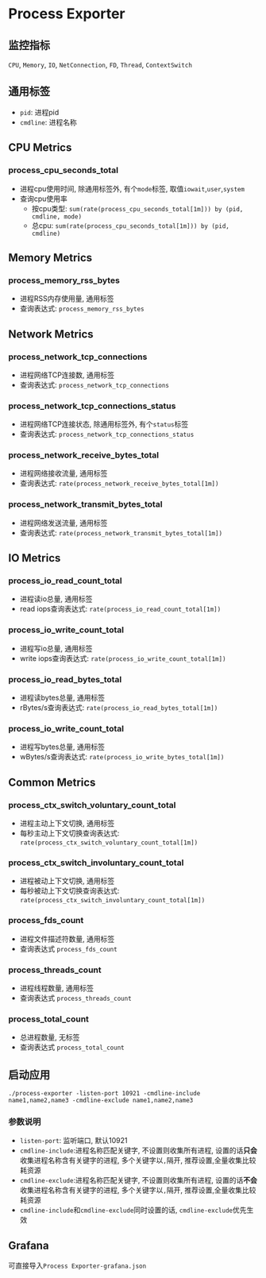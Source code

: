 # Process Exporter

## 监控指标
`CPU`, `Memory`, `IO`, `NetConnection`, `FD`, `Thread`, `ContextSwitch`

## 通用标签
* `pid`: 进程pid
* `cmdline`: 进程名称

## CPU Metrics
### process_cpu_seconds_total
* 进程cpu使用时间, 除通用标签外, 有个`mode`标签, 取值`iowait`,`user`,`system`
* 查询cpu使用率
  * 按cpu类型: `sum(rate(process_cpu_seconds_total[1m])) by (pid, cmdline, mode)`
  * 总cpu:  `sum(rate(process_cpu_seconds_total[1m])) by (pid, cmdline)`
  

## Memory Metrics
### process_memory_rss_bytes
* 进程RSS内存使用量, 通用标签
* 查询表达式: `process_memory_rss_bytes`

## Network Metrics
### process_network_tcp_connections
* 进程网络TCP连接数, 通用标签
* 查询表达式: `process_network_tcp_connections`

### process_network_tcp_connections_status
* 进程网络TCP连接状态, 除通用标签外, 有个`status`标签
* 查询表达式: `process_network_tcp_connections_status`

### process_network_receive_bytes_total
* 进程网络接收流量, 通用标签
* 查询表达式: `rate(process_network_receive_bytes_total[1m])`

### process_network_transmit_bytes_total
* 进程网络发送流量, 通用标签
* 查询表达式: `rate(process_network_transmit_bytes_total[1m])`


## IO Metrics
### process_io_read_count_total
* 进程读io总量, 通用标签
* read iops查询表达式: `rate(process_io_read_count_total[1m])`

### process_io_write_count_total
* 进程写io总量, 通用标签
* write iops查询表达式: `rate(process_io_write_count_total[1m])`

### process_io_read_bytes_total
* 进程读bytes总量, 通用标签
* rBytes/s查询表达式: `rate(process_io_read_bytes_total[1m])`

### process_io_write_count_total
* 进程写bytes总量, 通用标签
* wBytes/s查询表达式: `rate(process_io_write_bytes_total[1m])`

## Common Metrics
### process_ctx_switch_voluntary_count_total
* 进程主动上下文切换, 通用标签
* 每秒主动上下文切换查询表达式: `rate(process_ctx_switch_voluntary_count_total[1m])`

### process_ctx_switch_involuntary_count_total
* 进程被动上下文切换, 通用标签
* 每秒被动上下文切换查询表达式: `rate(process_ctx_switch_involuntary_count_total[1m])`

### process_fds_count
* 进程文件描述符数量, 通用标签
* 查询表达式 `process_fds_count`

### process_threads_count
* 进程线程数量, 通用标签
* 查询表达式 `process_threads_count`

### process_total_count
* 总进程数量, 无标签
* 查询表达式 `process_total_count`

## 启动应用
`./process-exporter -listen-port 10921 -cmdline-include name1,name2,name3 -cmdline-exclude name1,name2,name3`

### 参数说明
* `listen-port`: 监听端口, 默认10921
* `cmdline-include`:进程名称匹配关键字, 不设置则收集所有进程, 设置的话**只会**收集进程名称含有关键字的进程, 多个关键字以`,`隔开, 推荐设置,全量收集比较耗资源
* `cmdline-exclude`:进程名称匹配关键字, 不设置则收集所有进程, 设置的话**不会**收集进程名称含有关键字的进程, 多个关键字以`,`隔开, 推荐设置,全量收集比较耗资源
* `cmdline-include`和`cmdline-exclude`同时设置的话, `cmdline-exclude`优先生效

## Grafana
可直接导入`Process Exporter-grafana.json`